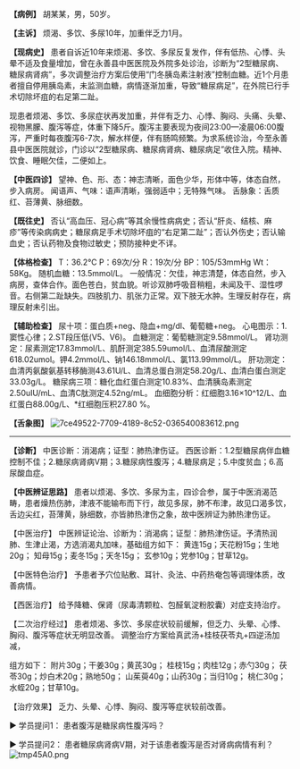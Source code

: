 **【病例】**
胡某某，男，50岁。

**【主诉】**
烦渴、多饮、多尿10年，加重伴乏力1月。

**【现病史】**
患者自诉近10年来烦渴、多饮、多尿反复发作，伴有低热、心悸、头晕不适及食量增加，曾在永善县中医医院及外院多处诊治，诊断为“2型糖尿病、糖尿病肾病”，多次调整治疗方案后使用“门冬胰岛素注射液”控制血糖。近1个月患者擅自停用胰岛素，未监测血糖，病情逐渐加重，导致“糖尿病足”，在外院已行手术切除坏疽的右足第二趾。

现患者烦渴、多饮、多尿症状再发加重，并伴有乏力、心悸、胸闷、头痛、头晕、视物黑朦、腹泻等症，体重下降5斤。腹泻主要表现为夜间23:00—凌晨06:00腹泻，严重时每夜腹泻6-7次，解水样便，伴有肠鸣频繁。为求系统诊治，今至永善县中医医院就诊，门诊以“2型糖尿病、糖尿病肾病、糖尿病足”收住入院。精神、饮食、睡眠欠佳，二便如上。

**【中医四诊】**
望神、色、形、态：神志清晰，面色少华，形体中等，体态自然，步入病房。
闻语声、气味：语声清晰，强弱适中；无特殊气味。
舌脉象：舌质红、苔薄黄、脉细数。

**【既往史】**
否认“高血压、冠心病”等其余慢性病病史；否认“肝炎、结核、麻疹”等传染病病史；糖尿病足手术切除坏疽的“右足第二趾”；否认外伤史；否认输血史；否认药物及食物过敏史；预防接种史不详。

**【体格检查】**
T：36.2℃ P：69次/分 R：19次/分 BP：105/53mmHg Wt：58Kg。
随机血糖：13.5mmol/L。
一般情况：欠佳，神志清楚，体态自然，步入病房，查体合作。面色苍白，贫血貌。听诊双肺呼吸音稍粗，未闻及干、湿性啰音。右侧第二趾缺失。四肢肌力、肌张力正常。双下肢无水肿。生理反射存在，病理反射未引出。

**【辅助检查】**
尿十项：蛋白质+neg、隐血+mg/dl、葡萄糖+neg。
心电图示：1.窦性心律；2.ST段压低(V5、V6)。
血糖测定：葡萄糖测定9.58mmol/L。
肾功测定：尿素测定17.83mmol/L、肌酐测定385.59umol/L、血清尿酸测定618.02umol。钾4.2mmol/L、钠146.18mmol/L、氯113.99mmol/L。
肝功测定：血清丙氨酸氨基转移酶测43.61U/L、血清总蛋白测定58.20g/L、血清白蛋白测定33.03g/L。
糖尿病三项：糖化血红蛋白测定10.83%、血清胰岛素测定2.50uIU/mL、血清C肽测定4.52ng/mL。
血细胞分析：红细胞3.16×10^12/L、血红蛋白88.00g/L、*红细胞压积27.80 %。

**【舌象图】**
![7ce49522-7709-4189-8c52-036540083612.png](https://picgo18719498306.oss-cn-guangzhou.aliyuncs.com/7ce49522-7709-4189-8c52-036540083612.png)

---
**【诊断】**
中医诊断：消渴病；证型：肺热津伤证。
西医诊断：1.2型糖尿病伴血糖控制不佳；2.糖尿病肾病V期；3.糖尿病性腹泻；4.糖尿病足；5.中度贫血；6.高尿酸血症。

**【中医辨证思路】**
患者以烦渴、多饮、多尿为主，四诊合参，属于中医消渴范畴，患者燥热伤肺，津液不能输布而下行，故见多尿，肺不布津，故见口渴多饮，舌边尖红，苔薄黄，脉细数，亦皆肺热津伤之象，故中医辨证为肺热津伤证。

【中医治疗】
中医辨证论治、诊断为：消渴病；证型：肺热津伤证。予清热润肺、生津止渴，方选消渴丸加味，基础组方如下：
黄连15g；天花粉15g；生地20g；
知母15g；麦冬15g；天冬15g；
玄参10g；党参10g；甘草12g。

【中医特色治疗】
予患者予穴位贴敷、耳针、灸法、中药热奄包等调理体质，改善病情。

【西医治疗】
给予降糖、保肾（尿毒清颗粒、包醛氧淀粉胶囊）对症支持治疗。

【二次治疗经过】
患者烦渴、多饮、多尿症状较前缓解，但乏力、头晕、心悸、胸闷、腹泻等症状无明显改善。 调整治疗方案给真武汤+桂枝茯苓丸+四逆汤加减，

组方如下：
附片30g；干姜30g；黄芪30g；
桂枝15g；肉桂12g；赤勺30g；
茯苓30g；炒白术20g；熟地50g；
山茱萸40g；山药30g；当归10g；
桃仁30g；水蛭20g；甘草10g。

【治疗效果】
乏力、头晕、心悸、胸闷、腹泻等症状较前改善。

▶ 学员提问1：
患者腹泻是糖尿病性腹泻吗？

▶ 学员提问2：
患者糖尿病肾病V期，对于该患者腹泻是否对肾病病情有利？
![tmp45A0.png](file:///C:%5CUsers%5Cmokai%5CAppData%5CLocal%5CTemp%5Ctmp45A0.png)
